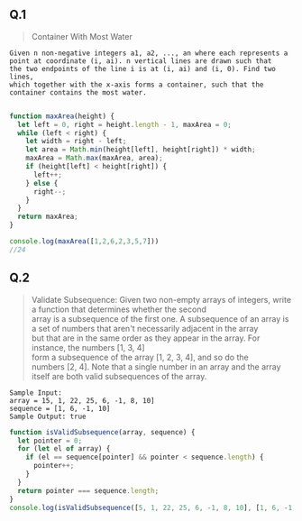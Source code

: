 ## Q.1
>Container With Most Water
```
Given n non-negative integers a1, a2, ..., an where each represents a
point at coordinate (i, ai). n vertical lines are drawn such that
the two endpoints of the line i is at (i, ai) and (i, 0). Find two lines,
which together with the x-axis forms a container, such that the
container contains the most water.
```

```javascript

function maxArea(height) {
  let left = 0, right = height.length - 1, maxArea = 0;
  while (left < right) {
    let width = right - left;
    let area = Math.min(height[left], height[right]) * width;
    maxArea = Math.max(maxArea, area);
    if (height[left] < height[right]) {
      left++;
    } else {
      right--;
    }
  }
  return maxArea;
}

console.log(maxArea([1,2,6,2,3,5,7]))
//24

```

## Q.2
>
>Validate Subsequence:
>Given two non-empty arrays of integers, write a function that determines whether the second <br>
>array is a subsequence of the first one.
>A subsequence of an array is a set of numbers that aren't necessarily adjacent in the array <br>
>but that are in the same order as they appear in the array. For instance, the numbers [1, 3, 4] <br>
>form a subsequence of the array [1, 2, 3, 4], and so do the <br>
>numbers [2, 4]. Note that a single number in an array and the array itself are both valid subsequences of the array.
>

```
Sample Input:
array = 15, 1, 22, 25, 6, -1, 8, 10]
sequence = [1, 6, -1, 10]
Sample Output: true
```

```javascript
function isValidSubsequence(array, sequence) {
  let pointer = 0;
  for (let el of array) {
    if (el == sequence[pointer] && pointer < sequence.length) {
      pointer++;
    }
  }
  return pointer === sequence.length;
}
console.log(isValidSubsequence([5, 1, 22, 25, 6, -1, 8, 10], [1, 6, -1, 10]));

```

